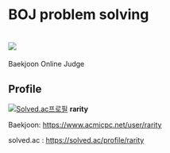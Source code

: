 # BOJ problem solving
<a href="https://www.acmicpc.net/"><img src="https://d2gd6pc034wcta.cloudfront.net/images/logo@2x.png"></img></a>
=============
Baekjoon Online Judge
## Profile
[![Solved.ac프로필](http://mazassumnida.wtf/api/mini/generate_badge?boj=rarity)](https://solved.ac/rarity)
 <b>rarity</b>

Baekjoon: https://www.acmicpc.net/user/rarity

solved.ac : https://solved.ac/profile/rarity
